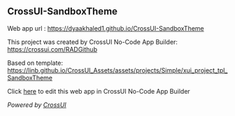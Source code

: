 ## CrossUI-SandboxTheme
Web app url : https://dyaakhaled1.github.io/CrossUI-SandboxTheme

This project was created by CrossUI No-Code App Builder: https://crossui.com/RADGithub

Based on template: https://linb.github.io/CrossUI_Assets/assets/projects/Simple/xui_project_tpl_SandboxTheme

Click [here](https://crossui.com/RADGithub/#!from=github&owner=dyaakhaled1&repo=CrossUI-SandboxTheme) to edit this web app in CrossUI No-Code App Builder

<i>Powered by [CrossUI](https://crossui.com)</i>
